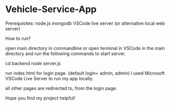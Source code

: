 # Vehicle-Service-App

Prerequisites:
node.js
mongodb
VSCode live server (or alternative local web server)

How to run?

open main directory in commandline or open terminal in VSCode in the main directory and run the following commands to start server.

cd backend
node server.js

run index.html for login page. (default login= admin, admin)
I used Microsoft VSCode Live Server to run my app locally.

all other pages are redirected to, from the login page.

Hope you find my project helpful!
